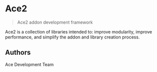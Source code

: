 # Ace2

> Ace2 addon development framework

Ace2 is a collection of libraries intended to: improve modularity, improve performance,
and simplify the addon and library creation process.

## Authors

Ace Development Team
